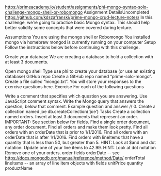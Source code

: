 https://primeacademy.io/student/assignments/phi-mongo-syntax-solo-challenge-mongo-shell-or-robomongo
Assignment DetailsUncompleted
https://github.com/kdszafranski/prime-mongo-crud-lecture-notes/
In this challenge, we’re going to practice basic Mongo syntax. This should help better solidify some concepts that were covered during lecture.

Assumptions
You are using the mongo shell or Robomongo
You installed mongo via homebrew
mongod is currently running on your computer
Setup
Follow the instructions below before continuing with this challenge.

Create your database
We are creating a database to hold a collection with at least 3 documents.

Open mongo shell
Type use phi to create your database (or use an existing database)
GitHub repo
Create a GitHub repo named “prime-solo-mongo”.
Create a file called “mongo.txt”. You will store your responses to the exercise questions here.
Exercise
For each of the following questions

Write a comment that specifies which question you are answering. Use JavaScript comment syntax.
Write the Mongo query that answers the question, below that comment.
Example question and answer
// 0. Create a collection named joe
db.createCollection('joe')
Tasks
Create a collection named orders.
Insert at least 3 documents that represent an order. IMPORTANT: See section below for fields.
Find a single order document, any order document.
Find all orders and make them look pretty.
Find all orders with an orderDate that is prior to 1/1/2016.
Find all orders with an orderDate that is after 1/1/2016.
Find orders with lineItems that have a quantity that is less than 50, but greater than 5. HINT: Look at $and and dot notation.
Update one of your line items to 42.99. HINT: Look at dot notation
Remove one of your orders.
order fields
orderDate -- see https://docs.mongodb.org/manual/reference/method/Date/
orderTotal
lineItems -- an array of line item objects with fields
unitPrice
quantity
productName

